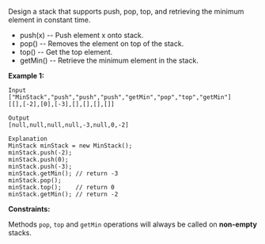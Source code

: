 Design a stack that supports push, pop, top, and retrieving the minimum element in constant time.

 - push(x) -- Push element x onto stack.
 - pop() -- Removes the element on top of the stack.
 - top() -- Get the top element.
 - getMin() -- Retrieve the minimum element in the stack.


**Example 1:**

```
Input
["MinStack","push","push","push","getMin","pop","top","getMin"]
[[],[-2],[0],[-3],[],[],[],[]]

Output
[null,null,null,null,-3,null,0,-2]

Explanation
MinStack minStack = new MinStack();
minStack.push(-2);
minStack.push(0);
minStack.push(-3);
minStack.getMin(); // return -3
minStack.pop();
minStack.top();    // return 0
minStack.getMin(); // return -2

```

**Constraints:**

Methods `pop`, `top` and `getMin` operations will always be called on **non-empty** stacks.
